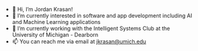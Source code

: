 - 👋 Hi, I’m Jordan Krasan!
- 👀 I’m currently interested in software and app development including AI and Machine Learning applications
- 🌱 I’m currently working with the Intelligent Systems Club at the University of Michigan - Dearborn
- 📫 You can reach me via email at jkrasan@umich.edu

<!---
JordanKra/JordanKra is a ✨ special ✨ repository because its `README.md` (this file) appears on your GitHub profile.
You can click the Preview link to take a look at your changes.
--->
